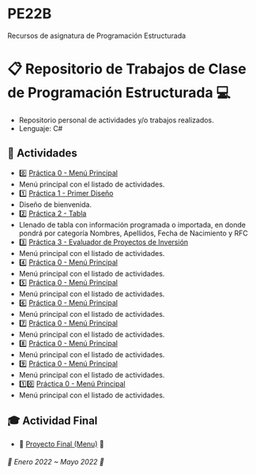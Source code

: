 # PE22B
Recursos de asignatura de Programación Estructurada
# :clipboard: Repositorio de Trabajos de Clase de Programación Estructurada :computer:

- Repositorio personal de actividades y/o trabajos realizados.
- Lenguaje: C#

## :pushpin: Actividades

- :zero: [Práctica 0 - Menú Principal](https://github.com/SrTuns/Universidad/blob/main/0%20Plantila/plantilla.c)
- Menú principal con el listado de actividades.
- :one: [Práctica 1 - Primer Diseño](https://github.com/SrTuns/Universidad/blob/main/1%20Captura%20de%20Datos/captura-de-datos.c)
- Diseño de bienvenida.
- :two: [Práctica 2 - Tabla](https://github.com/SrTuns/Universidad/blob/main/1%20Captura%20de%20Datos/captura-de-datos.c)
- Llenado de tabla con información programada o importada, en donde pondrá por categoría Nombres, Apellidos, Fecha de Nacimiento y RFC
- :three: [Práctica 3 - Evaluador de Proyectos de Inversión](https://github.com/SrTuns/Universidad/blob/main/1%20Captura%20de%20Datos/captura-de-datos.c)
- Menú principal con el listado de actividades.
- :four: [Práctica 0 - Menú Principal](https://github.com/SrTuns/Universidad/blob/main/1%20Captura%20de%20Datos/captura-de-datos.c)
- Menú principal con el listado de actividades.
- :five: [Práctica 0 - Menú Principal](https://github.com/SrTuns/Universidad/blob/main/1%20Captura%20de%20Datos/captura-de-datos.c)
- Menú principal con el listado de actividades.
- :six: [Práctica 0 - Menú Principal](https://github.com/SrTuns/Universidad/blob/main/1%20Captura%20de%20Datos/captura-de-datos.c)
- Menú principal con el listado de actividades.
- :seven: [Práctica 0 - Menú Principal](https://github.com/SrTuns/Universidad/blob/main/1%20Captura%20de%20Datos/captura-de-datos.c)
- Menú principal con el listado de actividades.
- :eight: [Práctica 0 - Menú Principal](https://github.com/SrTuns/Universidad/blob/main/1%20Captura%20de%20Datos/captura-de-datos.c)
- Menú principal con el listado de actividades.
- :nine: [Práctica 0 - Menú Principal](https://github.com/SrTuns/Universidad/blob/main/1%20Captura%20de%20Datos/captura-de-datos.c)
- Menú principal con el listado de actividades.
- :one::zero: [Práctica 0 - Menú Principal](https://github.com/SrTuns/Universidad/blob/main/1%20Captura%20de%20Datos/captura-de-datos.c)
- Menú principal con el listado de actividades.

## :mortar_board: Actividad Final

- :beginner: [Proyecto Final (Menu)](https://github.com/SrTuns/Universidad/tree/main/Proyecto%20Final) :beginner:


###### :cookie: Enero 2022 ~ Mayo 2022 :cookie:
